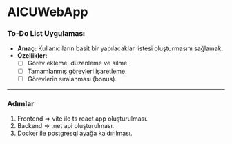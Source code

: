 # AICUWebApp
### To-Do List Uygulaması
- **Amaç:** Kullanıcıların basit bir yapılacaklar listesi oluşturmasını sağlamak.
- **Özellikler:**
  - [ ] Görev ekleme, düzenleme ve silme.
  - [ ] Tamamlanmış görevleri işaretleme.
  - [ ] Görevlerin sıralanması (bonus).
  
----

### Adımlar
1. Frontend => vite ile ts react app oluşturulması.
2. Backend => .net api oluşturulması.
3. Docker ile postgresql ayağa kaldırılması.
